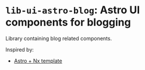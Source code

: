 # `lib-ui-astro-blog`: Astro UI components for blogging

Library containing blog related components.

Inspired by:

-  [Astro + Nx template](https://github.com/leosvelperez/leosvel.dev)
